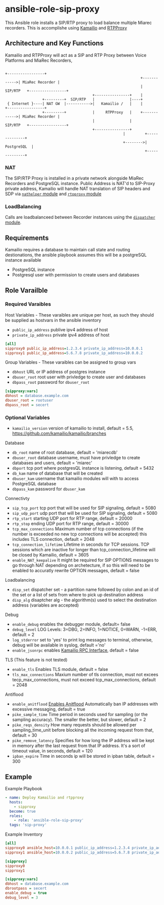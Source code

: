 # ansible-role-sip-proxy
This Ansible role installs a SIP/RTP proxy to load balance multiple Miarec recorders. This is accomplishe using [Kamailio](https://github.com/kamailio/kamailio) and [RTPProxy](https://github.com/sippy/rtpproxy)

## Architecture and Key Functions
Kamailio and RTPProxy will act as a SIP and RTP Proxy between Voice Platforms and MiaRec Recorders,

```
                                                                            +-----------------+
                                                              +------------>| MiaRec Recorder |
                                                              |   SIP/RTP   +-----------------+
                                        +----------------+    |
                 +---------+  SIP/RTP   |                |----+
 { Internet }----| NAT GW  |----------->|   Kamailio /   |    |             +-----------------+
                 +---------+            |     RTPProxy   |    +------------>| MiaRec Recorder |
                                        |                |        SIP/RTP   +-----------------+
                                        +----------------+
                                                      |         +--------------+
                                                      +-------->|  PostgreSQL  |
                                                                +--------------+
```
### NAT
The SIP/RTP Proxy is installed in a private network alongside MiaRec Recorders and PostgreSQL instance. Public Address is NAT'd to SIP-Proxy private address, Kamailio will handle NAT translation of SIP headers and SDP via [`nathelper` module](https://kamailio.org/docs/modules/5.0.x/modules/nathelper.html) and [`rtpproxy` module](https://kamailio.org/docs/modules/5.1.x/modules/rtpproxy.html)

### LoadBalancing
Calls are loadbalanceed between Recorder instances using the [`dispatcher` module](https://kamailio.org/docs/modules/4.3.x/modules/dispatcher.html).

## Requirements
Kamailio requires a database to maintain call state and routing destionations, the ansible playbook assumes this will be a postgreSQL instance available
- PostgreSQL instance
- Postgresql user with permission to create users and databases


## Role Varailble

### Required Varaibles

Host Variables - These varaibles are unique per host, as such they should be supplied as hostvars in the ansible inventory

- `public_ip_address` publive ipv4 address of host
- `private_ip_address` private ipv4 address of host

```ini
[all]
sipproxy0 public_ip_address=1.2.3.4 private_ip_address=10.0.0.1
sipproxy1 public_ip_address=5.6.7.8 private_ip_address=10.0.0.2
```
Group Variables - These varaibles can be assigned to group vars

- `dbhost` URL or IP address of postgres instance
- `dbuser_root` root user with privledge to create user and databases
- `dbpass_root` password for `dbuser_root`

```ini
[sipproxy:vars]
dbhost = database.example.com
dbuser_root = rootuser
dbpass_root = secert
```

### Optional Variables
- `kamailio_version` version of kamailio to install, default = 5.5, https://github.com/kamailio/kamailio/branches

Database
- `db_root` name of root database, default = 'miarecdb'
- `dbuser_root` database username, must have privledge to create databases and users, default = 'miarec'
- `dbport` tcp port where postgresQL instance is listening, default = 5432
- `db_kam` name of database that will be created
- `dbuser_kam` username that kamailio modules will with to access PostgreSQL database
- `dbpass_kam` password for `dbuser_kam`

Connectivty
- `sip_tcp_port` tcp port that will be used for SIP signaling, default = 5080
- `sip_udp_port` udp port that will be used for SIP signaling, default = 5080
- `rtp_start` starting UDP port for RTP range, default = 20000
- `rtp_stop` ending UDP port for RTP range, default = 30000
- `tcp_max_connections` Maximum number of tcp connections (if the number is exceeded no new tcp connections will be accepted) this includes TLS connection, default = 2048
- `tcp_connection_lifetime` Lifetime in seconds for TCP sessions. TCP sessions which are inactive for longer than tcp_connection_lifetime will be closed by Kamailio, default = 3605
- `enable_NAT_keepalive` It might be required for SIP OPTIONS messages to go through NAT depending on archetecture, if so this will need to be enabled to accuratly rewrite OPTION messages, default = false

Loadbalancing
- `disp_set` dispatcher set - a partition name followed by colon and an id of the set or a list of sets from where to pick up destination address
- `disp_alg` disaptcher alg - the algorithm(s) used to select the destination address (variables are accepted)

Debug
- `enable_debug` enables the debugger module, default= false
- `debug_level` LOG Levels: 3=DBG, 2=INFO, 1=NOTICE, 0=WARN, -1=ERR, default = 2
- `log_stderror` set to 'yes' to print log messages to terminal, otherwise, debug will be available in syslog, default ='no'
- `enable_jsonrpc` enables [Kamailio RPC Interface](https://www.kamailio.org/w/2020/11/kamailio-jsonrpc-client-with-http-rest-interface/), default = false

TLS (This feature is not tested)
- `enable_tls` Enables TLS module, default = false
- `tls_max_connections` Maxium number of tls connection, must not excees tecp_max_connections, must not exceed tcp_max_connections, default = 2048

Antiflood
- `enable_anitflood` [Enables Anitflood](https://www.kamailio.org/docs/modules/devel/modules/pike.html) Automatically ban IP addresses with excessive messaging, default = true
- `pike_sample_time` Time period in seconds used for sampling (or the sampling accuracy). The smaller the better, but slower, default = 2
- `pike_reqs_density` How many requests should be allowed per sampling_time_unit before blocking all the incoming request from that, default = 30
- `pike_remove_latency` Specifies for how long the IP address will be kept in memory after the last request from that IP address. It's a sort of timeout value, in seconds, default = 120
- `ipban_expire` Time in seconds ip will be stored in ipban table, default = 300


## Example

Example Playbook
```yaml
- name: Deploy Kamailio and rtpproxy
  hosts:
    - sipproxy
  become: true
  roles:
    - role: 'ansible-role-sip-proxy'
  tags: 'sip-proxy'
```

Example Inventory
```ini
[all]
sipproxy0 ansible_host=10.0.0.1 public_ip_address=1.2.3.4 private_ip_address=10.0.0.1
sipproxy1 ansible_host=10.0.0.2 public_ip_address=5.6.7.8 private_ip_address=10.0.0.2

[sipproxy]
sipproxy0
sipproxy1

[sipproxy:vars]
dbhost = database.example.com
dbrootpass = secert
enable_debug = true
debug_level = 3
```